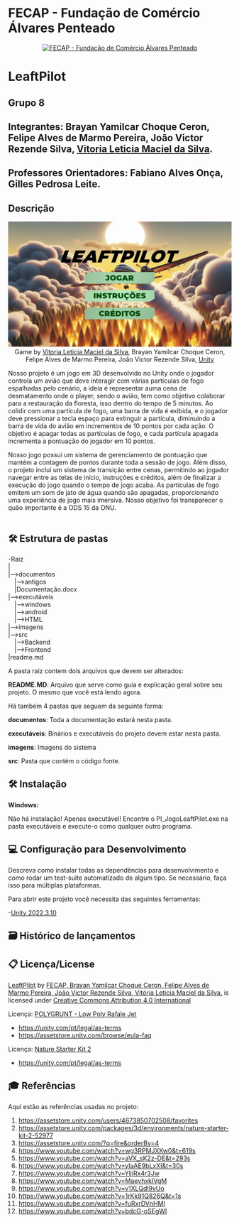 # FECAP - Fundação de Comércio Álvares Penteado

<p align="center">
<a href= "https://www.fecap.br/"><img src="https://encrypted-tbn0.gstatic.com/images?q=tbn:ANd9GcRhZPrRa89Kma0ZZogxm0pi-tCn_TLKeHGVxywp-LXAFGR3B1DPouAJYHgKZGV0XTEf4AE&usqp=CAU" alt="FECAP - Fundação de Comércio Álvares Penteado" border="0"></a>
</p>

# LeaftPilot

## Grupo 8

## Integrantes: Brayan Yamilcar Choque Ceron, Felipe Alves de Marmo Pereira, João Victor Rezende Silva, <a href="https://github.com/VickciV1102">Vitoria Leticia Maciel da Silva</a>.

## Professores Orientadores: Fabiano Alves Onça, Gilles Pedrosa Leite.
## Descrição

<p align="center">
<img src="Imagens/Imagem_TelaInicial.png" alt="LeaftPilot" border="0">
  Game by <a href="https://github.com/VickciV1102">Vitoria Leticia Maciel da Silva</a>, Brayan Yamilcar Choque Ceron, Felipe Alves de Marmo Pereira, João Victor Rezende Silva, <a href="https://unity.com/pt/download">Unity</a>
</p>

Nosso projeto é um jogo em 3D desenvolvido no Unity onde o jogador controla um avião que deve interagir com várias partículas de fogo espalhadas pelo cenário, a ideia é representar auma cena de desmatamento onde o player, sendo o avião, tem como objetivo colaborar para a restauração da floresta, isso dentro do tempo de 5 minutos. Ao colidir com uma partícula de fogo, uma barra de vida é exibida, e o jogador deve pressionar a tecla espaço para extinguir a partícula, diminuindo a barra de vida do avião em incrementos de 10 pontos por cada ação. O objetivo é apagar todas as partículas de fogo, e cada partícula apagada incrementa a pontuação do jogador em 10 pontos.

Nosso jogo possui um sistema de gerenciamento de pontuação que mantém a contagem de pontos durante toda a sessão de jogo. Além disso, o projeto inclui um sistema de transição entre cenas, permitindo ao jogador navegar entre as telas de início, instruções e créditos, além de finalizar a execução do jogo quando o tempo de jogo acaba. As partículas de fogo emitem um som de jato de água quando são apagadas, proporcionando uma experiência de jogo mais imersiva. Nosso objetivo foi transparecer o quão importante é a ODS 15 da ONU.
<br><br>

## 🛠 Estrutura de pastas

-Raiz<br>
|<br>
|-->documentos<br>
  &emsp;|-->antigos<br>
  &emsp;|Documentação.docx<br>
|-->executáveis<br>
  &emsp;|-->windows<br>
  &emsp;|-->android<br>
  &emsp;|-->HTML<br>
|-->imagens<br>
|-->src<br>
  &emsp;|-->Backend<br>
  &emsp;|-->Frontend<br>
|readme.md<br>

A pasta raiz contem dois arquivos que devem ser alterados:

<b>README.MD</b>: Arquivo que serve como guia e explicação geral sobre seu projeto. O mesmo que você está lendo agora.

Há também 4 pastas que seguem da seguinte forma:

<b>documentos</b>: Toda a documentação estará nesta pasta.

<b>executáveis</b>: Binários e executáveis do projeto devem estar nesta pasta.

<b>imagens</b>: Imagens do sistema

<b>src</b>: Pasta que contém o código fonte.

## 🛠 Instalação
<b>Windows:</b>

Não há instalação! Apenas executável!
Encontre o PI_JogoLeaftPilot.exe na pasta executáveis e execute-o como qualquer outro programa.

## 💻 Configuração para Desenvolvimento
Descreva como instalar todas as dependências para desenvolvimento e como rodar um test-suite automatizado de algum tipo. Se necessário, faça isso para múltiplas plataformas.

Para abrir este projeto você necessita das seguintes ferramentas:

-<a href="https://unity.com/pt/releases/editor/whats-new/2022.3.10#notes">Unity 2022.3.10</a>

## 🗃 Histórico de lançamentos

## 📋 Licença/License
<p xmlns:cc="http://creativecommons.org/ns#" xmlns:dct="http://purl.org/dc/terms/"><a property="dct:title" rel="cc:attributionURL" href="https://github.com/2024-1-NCC1/Projeto8">LeaftPilot</a> by <a rel="cc:attributionURL dct:creator" property="cc:attributionName" href="https://github.com/2024-1-NCC1/Projeto8">FECAP, Brayan Yamilcar Choque Ceron, Felipe Alves de Marmo Pereira, João Victor Rezende Silva, Vitória Leticia Maciel da Silva.</a> is licensed under <a href="https://creativecommons.org/licenses/by/4.0/?ref=chooser-v1" target="_blank" rel="license noopener noreferrer" style="display:inline-block;">Creative Commons Attribution 4.0 International<img style="height:22px!important;margin-left:3px;vertical-align:text-bottom;" src="https://mirrors.creativecommons.org/presskit/icons/cc.svg?ref=chooser-v1" alt=""><img style="height:22px!important;margin-left:3px;vertical-align:text-bottom;" src="https://mirrors.creativecommons.org/presskit/icons/by.svg?ref=chooser-v1" alt=""></a></p>

Licença: <a href="https://assetstore.unity.com/packages/3d/vehicles/air/polygrunt-low-poly-rafale-jet-194884">POLYGRUNT - Low Poly Rafale Jet</a>
- <https://unity.com/pt/legal/as-terms>
- <https://assetstore.unity.com/browse/eula-faq>

Licença: <a href="https://assetstore.unity.com/packages/3d/environments/nature-starter-kit-2-52977">Nature Starter Kit 2</a>
- <https://unity.com/pt/legal/as-terms>

## 🎓 Referências
Aqui estão as referências usadas no projeto:
1. <https://assetstore.unity.com/users/4673850702508/favorites>
2. <https://assetstore.unity.com/packages/3d/environments/nature-starter-kit-2-52977>
3. <https://assetstore.unity.com/?q=fire&orderBy=4>
4. <https://www.youtube.com/watch?v=wg3RPMJXKw0&t=619s>
5. <https://www.youtube.com/watch?v=aVX_sK2z-DE&t=293s>
6. <https://www.youtube.com/watch?v=yIaAE9bLxXI&t=30s>
7. <https://www.youtube.com/watch?v=YljiRx4r3Jw>
8. <https://www.youtube.com/watch?v=MaevhxkIVqM>
9. <https://www.youtube.com/watch?v=v1XLQdl9yUo>
10. <https://www.youtube.com/watch?v=1rKk91Q826Q&t=1s>
11. <https://www.youtube.com/watch?v=fuRxrDVnHMI>
12. <https://www.youtube.com/watch?v=bdcG-oSEgWI>
